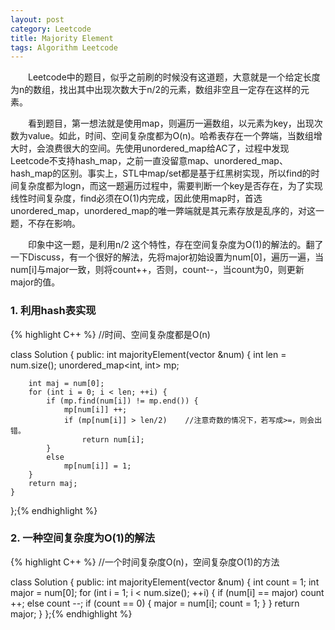 ```yaml
---
layout: post
category: Leetcode
title: Majority Element
tags: Algorithm Leetcode
---
```


&emsp;&emsp;Leetcode中的题目，似乎之前刷的时候没有这道题，大意就是一个给定长度为n的数组，找出其中出现次数大于n/2的元素，数组非空且一定存在这样的元素。

<!--more-->

&emsp;&emsp;看到题目，第一想法就是使用map，则遍历一遍数组，以元素为key，出现次数为value。如此，时间、空间复杂度都为O(n)。哈希表存在一个弊端，当数组增大时，会浪费很大的空间。先使用unordered_map给AC了，过程中发现Leetcode不支持hash_map，之前一直没留意map、unordered_map、hash_map的区别。事实上，STL中map/set都是基于红黑树实现，所以find的时间复杂度都为logn，而这一题遍历过程中，需要判断一个key是否存在，为了实现线性时间复杂度，find必须在O(1)内完成，因此使用map时，首选unordered_map，unordered_map的唯一弊端就是其元素存放是乱序的，对这一题，不存在影响。

&emsp;&emsp;印象中这一题，是利用n/2 这个特性，存在空间复杂度为O(1)的解法的。翻了一下Discuss，有一个很好的解法，先将major初始设置为num[0]，遍历一遍，当num[i]与major一致，则将count++，否则，count--，当count为0，则更新major的值。

### 1. 利用hash表实现


{% highlight C++ %}
//时间、空间复杂度都是O(n)

class Solution {
public:
    int majorityElement(vector<int> &num) {
        int len = num.size();
        unordered_map<int, int> mp;
        
        int maj = num[0];
        for (int i = 0; i < len; ++i) {
            if (mp.find(num[i]) != mp.end()) {
                mp[num[i]] ++;
                if (mp[num[i]] > len/2)    //注意奇数的情况下，若写成>=，则会出错。
                    return num[i];
            }
            else
                mp[num[i]] = 1;
        }
        return maj;
    }
};{% endhighlight %}


### 2. 一种空间复杂度为O(1)的解法

{% highlight C++ %}
//一个时间复杂度O(n)，空间复杂度O(1)的方法

class Solution {
public:
    int majorityElement(vector<int> &num) {
        int count = 1;
        int major = num[0];
        for (int i = 1; i < num.size(); ++i) {
            if (num[i] == major)
                count ++;
            else
                count --;
            if (count == 0) {
                major = num[i];
                count = 1;
            }
        }
        return major;
    }
};{% endhighlight %}